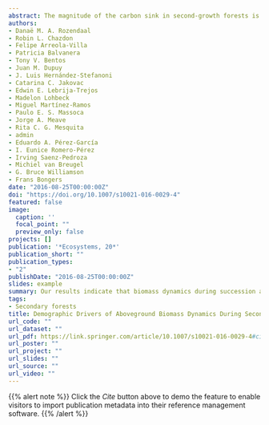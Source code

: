 ```yaml
---
abstract: The magnitude of the carbon sink in second-growth forests is expected to vary with successional biomass dynamics resulting from tree growth, recruitment, and mortality, and with the effects of climate on these dynamics. We compare aboveground biomass dynamics of dry and wet Neotropical forests, based on monitoring data gathered over 3–16 years in forests covering the first 25 years of succession. We estimated standing biomass, annual biomass change, and contributions of tree growth, recruitment, and mortality. We also evaluated tree species’ contributions to biomass dynamics. Absolute rates of biomass change were lower in dry forests, 2.3 and 1.9 Mg ha−1 y−1, after 5–15 and 15–25 years after abandonment, respectively, than in wet forests, with 4.7 and 6.1 Mg ha−1 y−1, in the same age classes. Biomass change was largely driven by tree growth, accounting for at least 48% of biomass change across forest types and age classes. Mortality also contributed strongly to biomass change in wet forests of 5–15 years, whereas its contribution became important later in succession in dry forests. Biomass dynamics tended to be dominated by fewer species in early-successional dry than wet forests, but dominance was strong in both forest types. Overall, our results indicate that biomass dynamics during succession are faster in Neotropical wet than dry forests, with high tree mortality earlier in succession in the wet forests. Long-term monitoring of second-growth tropical forest plots is crucial for improving estimates of annual biomass change, and for enhancing understanding of the underlying mechanisms and demographic drivers.
authors:
- Danaë M. A. Rozendaal
- Robin L. Chazdon
- Felipe Arreola-Villa
- Patricia Balvanera
- Tony V. Bentos
- Juan M. Dupuy
- J. Luis Hernández-Stefanoni
- Catarina C. Jakovac
- Edwin E. Lebrija-Trejos
- Madelon Lohbeck
- Miguel Martínez-Ramos
- Paulo E. S. Massoca
- Jorge A. Meave
- Rita C. G. Mesquita
- admin
- Eduardo A. Pérez-García
- I. Eunice Romero-Pérez
- Irving Saenz-Pedroza
- Michiel van Breugel
- G. Bruce Williamson
- Frans Bongers
date: "2016-08-25T00:00:00Z"
doi: "https://doi.org/10.1007/s10021-016-0029-4"
featured: false
image:
  caption: ''
  focal_point: ""
  preview_only: false
projects: []
publication: '*Ecosystems, 20*'
publication_short: ""
publication_types:
- "2"
publishDate: "2016-08-25T00:00:00Z"
slides: example
summary: Our results indicate that biomass dynamics during succession are faster in Neotropical wet than dry forests, with high tree mortality earlier in succession in the wet forests.
tags:
- Secondary forests
title: Demographic Drivers of Aboveground Biomass Dynamics During Secondary Succession in Neotropical Dry and Wet Forests
url_code: ""
url_dataset: ""
url_pdf: https://link.springer.com/article/10.1007/s10021-016-0029-4#citeas
url_poster: ""
url_project: ""
url_slides: ""
url_source: ""
url_video: ""
---
```


{{% alert note %}}
Click the *Cite* button above to demo the feature to enable visitors to import publication metadata into their reference management software.
{{% /alert %}}

